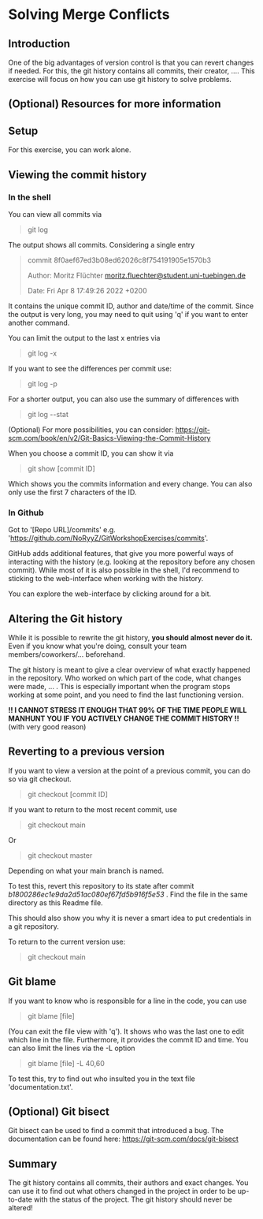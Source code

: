 # Solving Merge Conflicts

## Introduction

One of the big advantages of version control is that you can revert changes if needed.
For this, the git history contains all commits, their creator, ....
This exercise will focus on how you can use git history to solve problems.

## (Optional) Resources for more information

## Setup

For this exercise, you can work alone.

## Viewing the commit history

### In the shell

You can view all commits via 

> git log

The output shows all commits. Considering a single entry

> commit 8f0aef67ed3b08ed62026c8f754191905e1570b3
> 
> Author: Moritz Flüchter <moritz.fluechter@student.uni-tuebingen.de>
> 
> Date:   Fri Apr 8 17:49:26 2022 +0200

It contains the unique commit ID, author and date/time of the commit.
Since the output is very long, you may need to quit using 'q' if you want to enter another command.

You can limit the output to the last x entries via

> git log -x

If you want to see the differences per commit use:

> git log -p

For a shorter output, you can also use the summary of differences with

> git log --stat

(Optional) For more possibilities, you can consider: https://git-scm.com/book/en/v2/Git-Basics-Viewing-the-Commit-History

When you choose a commit ID, you can show it via

> git show [commit ID]

Which shows you the commits information and every change.
You can also only use the first 7 characters of the ID.

### In Github

Got to '[Repo URL]/commits' e.g. 'https://github.com/NoRyyZ/GitWorkshopExercises/commits'.

GitHub adds additional features, that give you more powerful ways of interacting with the history (e.g. looking at the repository before any chosen commit).
While most of it is also possible in the shell, I'd recommend to sticking to the web-interface when working with the history.

You can explore the web-interface by clicking around for a bit.

## Altering the Git history

While it is possible to rewrite the git history, **you should almost never do it.**
Even if you know what you're doing, consult your team members/coworkers/... beforehand.

The git history is meant to give a clear overview of what exactly happened in the repository.
Who worked on which part of the code, what changes were made, ... .
This is especially important when the program stops working at some point, and you need to find the last functioning version.

**!! I CANNOT STRESS IT ENOUGH THAT 99% OF THE TIME PEOPLE WILL MANHUNT YOU IF YOU ACTIVELY CHANGE THE COMMIT HISTORY !!**
(with very good reason)

## Reverting to a previous version

If you want to view a version at the point of a previous commit, you can do so via git checkout.

> git checkout [commit ID]

If you want to return to the most recent commit, use

> git checkout main

Or

> git checkout master

Depending on what your main branch is named.

To test this, revert this repository to its state after commit *b1800286ec1e9da2d51ac080ef67fd5b916f5e53* .
Find the file in the same directory as this Readme file.

This should also show you why it is never a smart idea to put credentials in a git repository.

To return to the current version use:

> git checkout main

## Git blame

If you want to know who is responsible for a line in the code, you can use

> git blame [file]

(You can exit the file view with 'q').
It shows who was the last one to edit which line in the file.
Furthermore, it provides the commit ID and time.
You can also limit the lines via the -L option

> git blame [file] -L 40,60

To test this, try to find out who insulted you in the text file 'documentation.txt'.

## (Optional) Git bisect

Git bisect can be used to find a commit that introduced a bug.
The documentation can be found here: https://git-scm.com/docs/git-bisect

## Summary

The git history contains all commits, their authors and exact changes.
You can use it to find out what others changed in the project in order to be up-to-date with the status of the project.
The git history should never be altered!